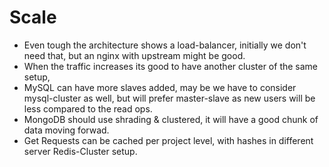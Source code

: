 # Scale

* Even tough the architecture shows a load-balancer, initially we don't need that, but an nginx with upstream might be good.
* When the traffic increases its good to have another cluster of the same setup,
* MySQL can have more slaves added, may be we have to consider mysql-cluster as well, but will prefer master-slave as new users will be less compared to the read ops.
* MongoDB should use shrading & clustered, it will have a good chunk of data moving forwad.
* Get Requests can be cached per project level, with hashes in different server Redis-Cluster setup.

